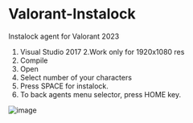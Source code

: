 # Valorant-Instalock
Instalock agent for Valorant 2023

1. Visual Studio 2017
2.Work only for 1920x1080 res
3. Compile
4. Open
5. Select number of your characters
6. Press SPACE for instalock.
7. To back agents menu selector, press HOME key.

![image](https://user-images.githubusercontent.com/6683056/211733483-b3a3a54c-0418-4131-bf23-3eeb627c13fc.png)

